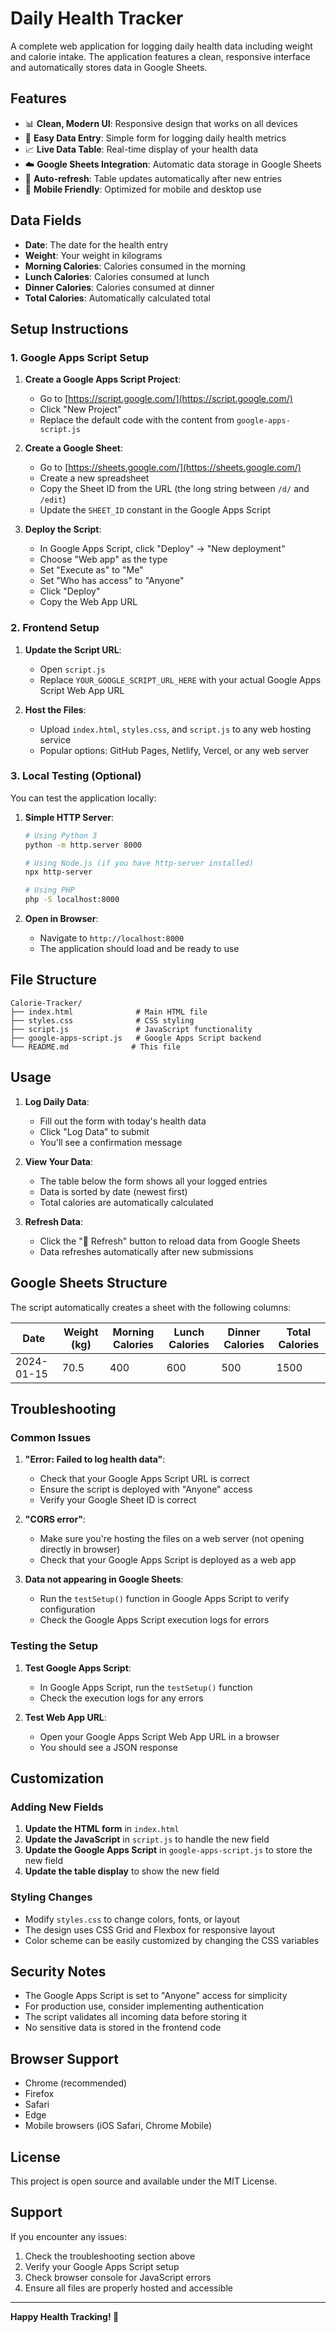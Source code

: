 # Daily Health Tracker

A complete web application for logging daily health data including weight and calorie intake. The application features a clean, responsive interface and automatically stores data in Google Sheets.

## Features

- 📊 **Clean, Modern UI**: Responsive design that works on all devices
- 📝 **Easy Data Entry**: Simple form for logging daily health metrics
- 📈 **Live Data Table**: Real-time display of your health data
- ☁️ **Google Sheets Integration**: Automatic data storage in Google Sheets
- 🔄 **Auto-refresh**: Table updates automatically after new entries
- 📱 **Mobile Friendly**: Optimized for mobile and desktop use

## Data Fields

- **Date**: The date for the health entry
- **Weight**: Your weight in kilograms
- **Morning Calories**: Calories consumed in the morning
- **Lunch Calories**: Calories consumed at lunch
- **Dinner Calories**: Calories consumed at dinner
- **Total Calories**: Automatically calculated total

## Setup Instructions

### 1. Google Apps Script Setup

1. **Create a Google Apps Script Project**:
   - Go to [https://script.google.com/](https://script.google.com/)
   - Click "New Project"
   - Replace the default code with the content from `google-apps-script.js`

2. **Create a Google Sheet**:
   - Go to [https://sheets.google.com/](https://sheets.google.com/)
   - Create a new spreadsheet
   - Copy the Sheet ID from the URL (the long string between `/d/` and `/edit`)
   - Update the `SHEET_ID` constant in the Google Apps Script

3. **Deploy the Script**:
   - In Google Apps Script, click "Deploy" → "New deployment"
   - Choose "Web app" as the type
   - Set "Execute as" to "Me"
   - Set "Who has access" to "Anyone"
   - Click "Deploy"
   - Copy the Web App URL

### 2. Frontend Setup

1. **Update the Script URL**:
   - Open `script.js`
   - Replace `YOUR_GOOGLE_SCRIPT_URL_HERE` with your actual Google Apps Script Web App URL

2. **Host the Files**:
   - Upload `index.html`, `styles.css`, and `script.js` to any web hosting service
   - Popular options: GitHub Pages, Netlify, Vercel, or any web server

### 3. Local Testing (Optional)

You can test the application locally:

1. **Simple HTTP Server**:
   ```bash
   # Using Python 3
   python -m http.server 8000
   
   # Using Node.js (if you have http-server installed)
   npx http-server
   
   # Using PHP
   php -S localhost:8000
   ```

2. **Open in Browser**:
   - Navigate to `http://localhost:8000`
   - The application should load and be ready to use

## File Structure

```
Calorie-Tracker/
├── index.html              # Main HTML file
├── styles.css              # CSS styling
├── script.js               # JavaScript functionality
├── google-apps-script.js   # Google Apps Script backend
└── README.md              # This file
```

## Usage

1. **Log Daily Data**:
   - Fill out the form with today's health data
   - Click "Log Data" to submit
   - You'll see a confirmation message

2. **View Your Data**:
   - The table below the form shows all your logged entries
   - Data is sorted by date (newest first)
   - Total calories are automatically calculated

3. **Refresh Data**:
   - Click the "🔄 Refresh" button to reload data from Google Sheets
   - Data refreshes automatically after new submissions

## Google Sheets Structure

The script automatically creates a sheet with the following columns:

| Date | Weight (kg) | Morning Calories | Lunch Calories | Dinner Calories | Total Calories |
|------|-------------|------------------|----------------|-----------------|----------------|
| 2024-01-15 | 70.5 | 400 | 600 | 500 | 1500 |

## Troubleshooting

### Common Issues

1. **"Error: Failed to log health data"**:
   - Check that your Google Apps Script URL is correct
   - Ensure the script is deployed with "Anyone" access
   - Verify your Google Sheet ID is correct

2. **"CORS error"**:
   - Make sure you're hosting the files on a web server (not opening directly in browser)
   - Check that your Google Apps Script is deployed as a web app

3. **Data not appearing in Google Sheets**:
   - Run the `testSetup()` function in Google Apps Script to verify configuration
   - Check the Google Apps Script execution logs for errors

### Testing the Setup

1. **Test Google Apps Script**:
   - In Google Apps Script, run the `testSetup()` function
   - Check the execution logs for any errors

2. **Test Web App URL**:
   - Open your Google Apps Script Web App URL in a browser
   - You should see a JSON response

## Customization

### Adding New Fields

1. **Update the HTML form** in `index.html`
2. **Update the JavaScript** in `script.js` to handle the new field
3. **Update the Google Apps Script** in `google-apps-script.js` to store the new field
4. **Update the table display** to show the new field

### Styling Changes

- Modify `styles.css` to change colors, fonts, or layout
- The design uses CSS Grid and Flexbox for responsive layout
- Color scheme can be easily customized by changing the CSS variables

## Security Notes

- The Google Apps Script is set to "Anyone" access for simplicity
- For production use, consider implementing authentication
- The script validates all incoming data before storing it
- No sensitive data is stored in the frontend code

## Browser Support

- Chrome (recommended)
- Firefox
- Safari
- Edge
- Mobile browsers (iOS Safari, Chrome Mobile)

## License

This project is open source and available under the MIT License.

## Support

If you encounter any issues:

1. Check the troubleshooting section above
2. Verify your Google Apps Script setup
3. Check browser console for JavaScript errors
4. Ensure all files are properly hosted and accessible

---

**Happy Health Tracking! 💪**
